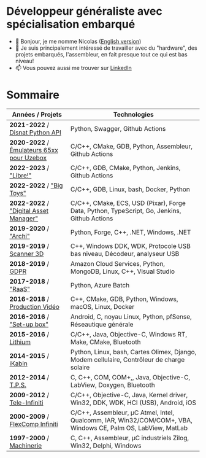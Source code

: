 

# Développeur généraliste avec spécialisation embarqué

- 👋  Bonjour, je me nomme Nicolas ([English version](en_ca/README.md))
- 👀  Je suis principalement intéressé de travailler avec du "hardware", des projets embarqués, l'assembleur, en fait presque tout ce qui est bas niveau!
- 📫  Vous pouvez aussi me trouver sur [LinkedIn](https://ca.linkedin.com/in/nicolas-montmarquette-16a50853/fr)

# Sommaire

| Années / Projets | Technologies |
|----------------- |--------------|
| **2021-2022** / [Disnat Python API](./fr_ca/2021-2022-disnat-python-api.md) | Python, Swagger, Github Actions |
| **2020-2022** / [Émulateurs 65xx pour Uzebox](./fr_ca/2020-2022-emulateurs-65xx-pour-uzebox.md) | C/C++, CMake, GDB, Python, Assembleur, Github Actions |
| **2022-2023** / ["Libre!"](./fr_ca/2022-2023-libre.md) | C/C++, GDB, CMake, Python, Jenkins, Github Actions |
| **2022-2022** / ["Big Toys"](./fr_ca/2022-2022-big-toys.md) | C/C++, GDB, Linux, bash, Docker, Python |
| **2022-2022** / ["Digital Asset Manager"](./fr_ca/2022-2022-digital-asset-manager.md) | C/C++, CMake, ECS, USD (Pixar), Forge Data, Python, TypeScript, Go, Jenkins, Github Actions |
| **2019-2020** / ["Archi"](./fr_ca/2019-2020-archi.md) | Python, Forge, C++, .NET, Windows, .NET |
| **2019-2019** / [Scanner 3D](./fr_ca/2019-2019-scanner-3d.md) | C++, Windows DDK, WDK, Protocole USB bas niveau, Décodeur, analyseur USB |
| **2018-2019** / [GDPR](./fr_ca/2018-2019-gdpr.md) | Amazon Cloud Services, Python, MongoDB, Linux, C++, Visual Studio |
| **2017-2018** / ["RaaS"](./fr_ca/2017-2018-raas.md) | Python, Azure Batch |
| **2016-2018** / [Production Vidéo](./fr_ca/2016-2018-production-video.md) | C++, CMake, GDB, Python, Windows, macOS, Linux, Docker |
| **2016-2016** / ["Set-up box"](./fr_ca/2016-2016-set-up-box.md) | Android, C, noyau Linux, Python, pfSense, Réseautique générale |
| **2015-2016** / [Lithium](./fr_ca/2015-2016-lithium.md) | C/C++, Java, Objective-C, Windows RT, Make, CMake, Bluetooth |
| **2014-2015** / [iKabin](./fr_ca/2014-2015-ikabin.md) | Python, Linux, bash, Cartes Olimex, Django, Modem cellulaire, Contrôleur de charge solaire |
| **2012-2014** / [T.P.S.](./fr_ca/2012-2014-t.p.s..md) | C, C++, COM, COM+,, Java, Objective-C, LabView, Doxygen, Bluetooth |
| **2009-2012** / [Tele-Infiniti](./fr_ca/2009-2012-tele-infiniti.md) | C/C++, Objective-C, Java, Kernel driver, Win32, DDK, WDK, HCI (USB), Android, iOS |
| **2000-2009** / [FlexComp Infiniti](./fr_ca/2000-2009-flexcomp-infiniti.md) | C/C++, Assembleur, µC Atmel, Intel, Qualcomm, IAR, Win32/COM/COM+, VBA, Windows CE, Palm OS, LabView, MatLab |
| **1997-2000** / [Machinerie](./fr_ca/1997-2000-machinerie.md) | C, C++, Assembleur, µC industriels Zilog, Win32, Delphi, Windows |

<!---
nmontmarquette/nmontmarquette is a ✨ special ✨ repository because its `README.md` (this file) appears on your GitHub profile.
You can click the Preview link to take a look at your changes.
--->
